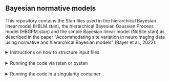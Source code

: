 ## Bayesian normative models

This repository contains the Stan files used in the hierarchical Bayesian linear model (HBLM.stan), the hierarchical Bayesian Gaussian Process model (HBGPM.stan) and the simple Bayesian linear model (NoSite.stan) as described in the paper "Accommodating site variation in neuroimaging data using normative and hierarchical Bayesian models" (Bayer et al., 2022).

<details>
    <summary>Instructions on how to structure input files</summary>
    

    
    int<lower=1> N; // total number of observations

    vector[N] Y; // response variable (cortical thickness)

    int<lower=1> K;  // number of population-level effects 

    matrix[N, K] X;  // population-level design matrix  
  

Gaussian process parts population level effects

    int<lower=1> Kgp_1;
    int<lower=1> Dgp_1; // number of dimensions of GP (= one == Age)
    vector[Dgp_1] Xgp_1[N]; // input vector of GP = Age vector again

Data for group-level effects of ID 1
    int<lower=1> J_1[N]; // Site vector, lookup table for site
    int<lower=1> N_1; // number of sites == 20
    int<lower=1> M_1; // number of group level effects == 2 == slope and intercept for site
    vector[N] Z_1_1; // long vector for intercept regressor of site == all ones
    int prior_only;  // should the likelihood be ignored?

Test input
    int<lower=1> N_test; //number of test cases
    matrix[N_test, K] X_test; // test cases design matrix

Data for group-level effects of ID 1 test cases
  int<lower=1> J_1_test[N_test]; //site index
  vector[N_test] Z_1_1_test; // test set: long vector for intercept regressor of site == all ones
  vector[Dgp_1] Xgp_2[N_test]; // test set:  input vector of GP = Age vector again
  vector[N_test] Y_test;

</details>
<br>

<details>
    <summary>Running the code via rstan or pystan</summary>
<br>

The stan code can be run via the R or Python interface libraries. For R, the libraries <a href="https://mc-stan.org/users/interfaces/rstan">rstan</a>  and <a href="https://mc-stan.org/rstanarm/">rstanarm</a>  can be downloaded via CRAN. Alterantively, the latest version of rstan can be downloaded from the [rstan Github](https://github.com/stan-dev/rstan/wiki/RStan-Getting-Started).

For Python, <a href="https://pystan.readthedocs.io/en/latest/">pystan</a> can be installed via the pip install system. 

The [rstan Github](https://github.com/stan-dev/rstan/wiki/RStan-Getting-Started) also provides information on how to configure the C++ Toolchain on your machine and some useful information on the general use of rstan and stan.


</details>
<br>

<details>
    <summary>Running the code in a singularity container</summary>

## Install singularity

Install singularity on your machine. A guide for installation on different operating systems can be found [here](https://docs.sylabs.io/guides/3.2/user-guide/installation.html#install-on-windows-or-mac)

A good example of how rstan can be run in singularity is via an image provided by [Wytamma Wirth](https://blog.wytamma.com/blog/Singularity-RStan/).

## Pull the image

once singularity is installed, pull the following container:

```
singularity pull docker://jrnold/rstan
```

This should download the image 'rstan_latest.sif' to your computer (it might take a while).

In singularity, now run the image using the command

```
singularity shell rstan_latest.sif
```

to execute the image.

## Run singularity

Run singularity by typing

```
singularity
```

in the command line.  

The singularity image comes with a version of R that has the rstan library installed.
Typing ```R``` after the singularity prompt should load R:

```
Singularity> R

R version 3.5.1 (2018-07-02) -- "Feather Spray"
Copyright (C) 2018 The R Foundation for Statistical Computing
Platform: x86_64-pc-linux-gnu (64-bit)

R is free software and comes with ABSOLUTELY NO WARRANTY.
You are welcome to redistribute it under certain conditions.
Type 'license()' or 'licence()' for distribution details.

R is a collaborative project with many contributors.
Type 'contributors()' for more information and
'citation()' on how to cite R or R packages in publications.

Type 'demo()' for some demos, 'help()' for on-line help, or
'help.start()' for an HTML browser interface to help.
Type 'q()' to quit R.
```

</details>
